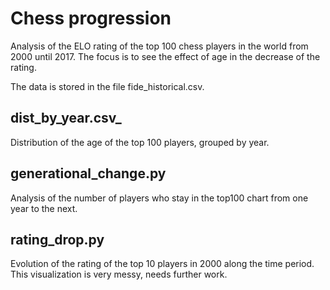 # Chess progression

Analysis of the ELO rating of the top 100 chess players in the world from
2000 until 2017. The focus is to see the effect of age in the decrease of the rating.

The data is stored in the file fide_historical.csv.

## dist_by_year.csv_

Distribution of the age of the top 100 players, grouped by year.

## generational_change.py

Analysis of the number of players who stay in the top100 chart from one year to the next.

## rating_drop.py

Evolution of the rating of the top 10 players in 2000 along the time period.
This visualization is very messy, needs further work.

